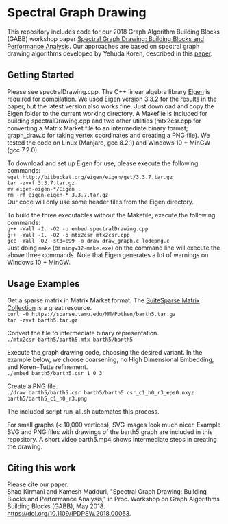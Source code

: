 # Spectral Graph Drawing

This repository includes code for our 2018 Graph Algorithm Building Blocks (GABB) workshop paper [Spectral Graph Drawing: Building Blocks and Performance Analysis](https://doi.org/10.1109/IPDPSW.2018.00053). Our approaches are based on spectral graph drawing algorithms developed by Yehuda Koren, described in this [paper](https://doi.org/10.1016/j.camwa.2004.08.015). 

## Getting Started

Please see spectralDrawing.cpp. The C++ linear algebra library [Eigen](http://eigen.tuxfamily.org/index.php?title=Main_Page) is required for compilation. We used Eigen version 3.3.2 for the results in the paper, but the latest version also works fine. Just download and copy the Eigen folder to the current working directory. A Makefile is included for building spectralDrawing.cpp and two other utilities (mtx2csr.cpp for converting a Matrix Market file to an intermediate binary format; graph_draw.c for taking vertex coordinates and creating a PNG file). We tested the code on Linux (Manjaro, gcc 8.2.1) and Windows 10 + MinGW (gcc 7.2.0). 

To download and set up Eigen for use, please execute the following commands:  
`wget http://bitbucket.org/eigen/eigen/get/3.3.7.tar.gz`  
`tar -zvxf 3.3.7.tar.gz`  
`mv eigen-eigen-*/Eigen .`  
`rm -rf eigen-eigen-* 3.3.7.tar.gz`  
Our code will only use some header files from the Eigen directory.

To build the three executables without the Makefile, execute the following commands:  
`g++ -Wall -I. -O2 -o embed spectralDrawing.cpp`  
`g++ -Wall -I. -O2 -o mtx2csr mtx2csr.cpp`  
`gcc -Wall -O2 -std=c99 -o draw draw_graph.c lodepng.c`  
Just doing `make` (or `mingw32-make.exe`) on the command line will execute the above three commands.
Note that Eigen generates a lot of warnings on Windows 10 + MinGW.

## Usage Examples

Get a sparse matrix in Matrix Market format. The [SuiteSparse Matrix Collection](https://sparse.tamu.edu/) is a great resource.  
`curl -O https://sparse.tamu.edu/MM/Pothen/barth5.tar.gz`  
`tar -zvxf barth5.tar.gz`  

Convert the file to intermediate binary representation.  
`./mtx2csr barth5/barth5.mtx barth5/barth5`  

Execute the graph drawing code, choosing the desired variant. In the example below, we choose coarsening, no High Dimensional Embedding, and Koren+Tutte refinement.  
`./embed barth5/barth5.csr 1 0 3`  

Create a PNG file.  
`./draw barth5/barth5.csr barth5/barth5.csr_c1_h0_r3_eps0.nxyz barth5/barth5_c1_h0_r3.png`  

The included script run_all.sh automates this process.  

For small graphs (< 10,000 vertices), SVG images look much nicer. Example SVG and PNG files with drawings of the barth5 graph are included in this repository. A short video barth5.mp4 shows intermediate steps in creating the drawing.

## Citing this work

Please cite our paper.  
Shad Kirmani and Kamesh Madduri, "Spectral Graph Drawing: Building Blocks and Performance Analysis," in Proc. Workshop on Graph Algorithms Building Blocks (GABB), May 2018. https://doi.org/10.1109/IPDPSW.2018.00053.
